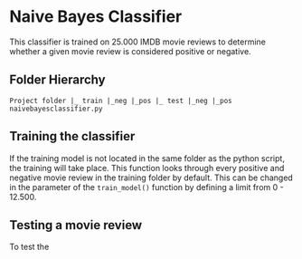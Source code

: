 # Naive Bayes Classifier
This classifier is trained on 25.000 IMDB movie reviews to determine whether a given movie
review is considered positive or negative.

## Folder Hierarchy

`Project folder
    |_ train
       |_neg
       |_pos
    |_ test
        |_neg
        |_pos
    naivebayesclassifier.py
`

## Training the classifier
If the training model is not located in the same folder as the python script, the training will take place.
This function looks through every positive and negative movie review in the training folder by default.
This can be changed in the parameter of the `train_model()` function by defining a limit from 0 - 12.500.

## Testing a movie review
To test the